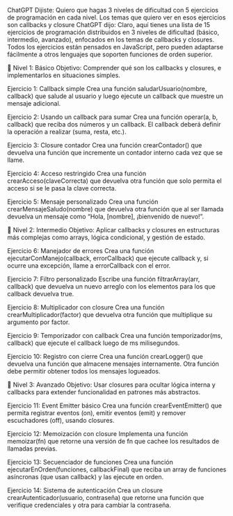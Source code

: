 ChatGPT
Dijiste:
Quiero que hagas 3 niveles de dificultad con 5 ejercicios de programación en cada nivel. Los temas que quiero ver en esos ejercicios son callbacks y closure
ChatGPT dijo:
Claro, aquí tienes una lista de 15 ejercicios de programación distribuidos en 3 niveles de dificultad (básico, intermedio, avanzado), enfocados en los temas de callbacks y closures. Todos los ejercicios están pensados en JavaScript, pero pueden adaptarse fácilmente a otros lenguajes que soporten funciones de orden superior.

🔹 Nivel 1: Básico
Objetivo: Comprender qué son los callbacks y closures, e implementarlos en situaciones simples.

Ejercicio 1: Callback simple
Crea una función saludarUsuario(nombre, callback) que salude al usuario y luego ejecute un callback que muestre un mensaje adicional.

Ejercicio 2: Usando un callback para sumar
Crea una función operar(a, b, callback) que reciba dos números y un callback. El callback deberá definir la operación a realizar (suma, resta, etc.).

Ejercicio 3: Closure contador
Crea una función crearContador() que devuelva una función que incremente un contador interno cada vez que se llame.

Ejercicio 4: Acceso restringido
Crea una función crearAcceso(claveCorrecta) que devuelva otra función que solo permita el acceso si se le pasa la clave correcta.

Ejercicio 5: Mensaje personalizado
Crea una función crearMensajeSaludo(nombre) que devuelva otra función que al ser llamada devuelva un mensaje como “Hola, [nombre], ¡bienvenido de nuevo!”.

🔸 Nivel 2: Intermedio
Objetivo: Aplicar callbacks y closures en estructuras más complejas como arrays, lógica condicional, y gestión de estado.

Ejercicio 6: Manejador de errores
Crea una función ejecutarConManejo(callback, errorCallback) que ejecute callback y, si ocurre una excepción, llame a errorCallback con el error.

Ejercicio 7: Filtro personalizado
Escribe una función filtrarArray(arr, callback) que devuelva un nuevo arreglo con los elementos para los que callback devuelva true.

Ejercicio 8: Multiplicador con closure
Crea una función crearMultiplicador(factor) que devuelva otra función que multiplique su argumento por factor.

Ejercicio 9: Temporizador con callback
Crea una función temporizador(ms, callback) que ejecute el callback luego de ms milisegundos.

Ejercicio 10: Registro con cierre
Crea una función crearLogger() que devuelva una función que almacene mensajes internamente. Otra función debe permitir obtener todos los mensajes logueados.

🔺 Nivel 3: Avanzado
Objetivo: Usar closures para ocultar lógica interna y callbacks para extender funcionalidad en patrones más abstractos.

Ejercicio 11: Event Emitter básico
Crea una función crearEventEmitter() que permita registrar eventos (on), emitir eventos (emit) y remover escuchadores (off), usando closures.

Ejercicio 12: Memoización con closure
Implementa una función memoizar(fn) que retorne una versión de fn que cachee los resultados de llamadas previas.

Ejercicio 13: Secuenciador de funciones
Crea una función ejecutarEnOrden(funciones, callbackFinal) que reciba un array de funciones asíncronas (que usan callback) y las ejecute en orden.

Ejercicio 14: Sistema de autenticación
Crea un closure crearAutenticador(usuario, contraseña) que retorne una función que verifique credenciales y otra para cambiar la contraseña.
